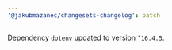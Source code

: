 ```yaml
---
'@jakubmazanec/changesets-changelog': patch
---
```

Dependency `dotenv` updated to version `^16.4.5`.
